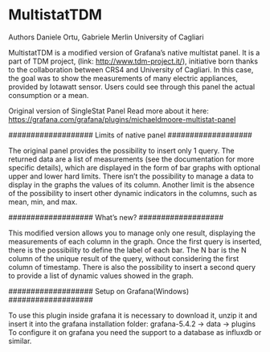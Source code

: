 # MultistatTDM

Authors
Daniele Ortu, Gabriele Merlin
University of Cagliari 

MultistatTDM is a modified version of Grafana’s native multistat panel. It is a part of TDM project, (link: http://www.tdm-project.it/), initiative born thanks to the collaboration between CRS4 and University of Cagliari.
In this case, the goal was to show the measurements of many electric appliances, provided by Iotawatt sensor. Users could see through this panel the actual consumption or a mean.

Original version of SingleStat Panel
Read more about it here:
https://grafana.com/grafana/plugins/michaeldmoore-multistat-panel

###################
Limits of native panel
###################

The original panel provides the possibility to insert only 1 query. The returned data are a list of measurements (see the documentation for more specific details), which are displayed in the form of bar graphs with optional upper and lower hard limits. There isn’t the possibility to manage a data to display in the graphs the values of its column.
Another limit is the absence of the possibility to insert other dynamic indicators in the columns, such as mean, min, and max.

###################
What’s new?
###################

This modified version allows you to manage only one result, displaying the measurements of each column in the graph. Once the first query is inserted, there is the possibility to define the label of each bar. The N bar is the N column of the unique result of the query, without considering the first column of timestamp.
There is also the possibility to insert a second query to provide a list of dynamic values showed in the graph. 

###################
Setup on Grafana(Windows)
###################

To use this plugin inside grafana it is necessary to download it, unzip it and insert it into the grafana installation folder: grafana-5.4.2 -> data -> plugins 
To configure it on grafana you need the support to a database as influxdb or similar.



